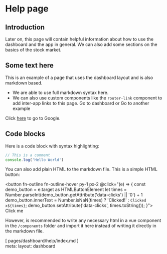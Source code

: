 # Help page

## Introduction

Later on, this page will contain helpful information about how to use the dashboard and the app in general.
We can also add some sections on the basics of the stock market.

## Some text here

This is an example of a page that uses the dashboard layout and is also markdown based.

- We are able to use full markdown syntax here.
- We can also use custom components like the `router-link` component to add inter-app links to this page.
  <router-link to="/dashboard">Go to dashboard</router-link> or <router-link to="/dashboard/help/example">Go to another example</router-link>

Click [here](https://www.google.com) to go to Google.

## Code blocks

Here is a code block with syntax highlighting:

```js
// This is a comment
console.log('Hello World')
```

You can also add plain HTML to the markdown file.
This is a simple HTML button:

<button fn-outline fn-outline-hover py-1 px-2 @click="(e) => {
const demo_button = e.target as HTMLButtonElement
let times = Number.parseInt(demo_button.getAttribute('data-clicks') || '0') + 1
demo_button.innerText = Number.isNaN(times) ? 'Clicked!' : `Clicked x${times}`;
demo_button.setAttribute('data-clicks', times.toString());
}">
Click me
</button>

However, is recommended to write any necessary html in a vue component in the `/components` folder and import it here instead of writing it directly in the markdown file.

<span op-50>
  <!-- Some spacers and a temporary footer -->
  <div h-10 />
  [ pages/dashboard/help/index.md ]
  <div h-10 />
</span>

<script setup lang="ts">
import { useI18n } from 'vue-i18n'
const { t } = useI18n()
useHead({
  title: `${t('pages.dashboard.help.title')} • Fintasy`,
})
</script>

<route lang="yaml">
  meta:
    layout: dashboard
</route>
